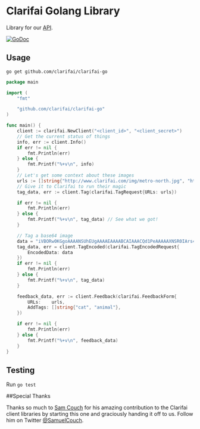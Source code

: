 # Clarifai Golang Library

Library for our [API](https://developer.clarifai.com/docs/).

[![GoDoc](https://godoc.org/github.com/Clarifai/clarifai-go?status.svg)](https://godoc.org/github.com/Clarifai/clarifai-go)

## Usage
`go get github.com/clarifai/clarifai-go`


```go
package main

import (
	"fmt"

	"github.com/clarifai/clarifai-go"
)

func main() {
	client := clarifai.NewClient("<client_id>", "<client_secret>")
	// Get the current status of things
	info, err := client.Info()
	if err != nil {
		fmt.Println(err)
	} else {
		fmt.Printf("%+v\n", info)
	}
	// Let's get some context about these images
	urls := []string{"http://www.clarifai.com/img/metro-north.jpg", "http://www.clarifai.com/img/metro-north.jpg"}
	// Give it to Clarifai to run their magic
	tag_data, err := client.Tag(clarifai.TagRequest{URLs: urls})

	if err != nil {
		fmt.Println(err)
	} else {
		fmt.Printf("%+v\n", tag_data) // See what we got!
	}

	// Tag a base64 image
	data = "iVBORw0KGgoAAAANSUhEUgAAAAEAAAABCAIAAACQd1PeAAAAAXNSR0IArs4c6QAAAARnQU1BAACxjwv8YQUAAAAJcEhZcwAADsMAAA7DAcdvqGQAAAAMSURBVBhXY/j//z8ABf4C/qc1gYQAAAAASUVORK5CYII="
	tag_data, err = client.TagEncoded(clarifai.TagEncodedRequest{
		EncodedData: data
	})
	if err != nil {
		fmt.Println(err)
	} else {
		fmt.Printf("%+v\n", tag_data)
	}

	feedback_data, err := client.Feedback(clarifai.FeedbackForm{
		URLs:    urls,
		AddTags: []string{"cat", "animal"},
	})

	if err != nil {
		fmt.Println(err)
	} else {
		fmt.Printf("%+v\n", feedback_data)
	}
}
```

## Testing
Run `go test`

##Special Thanks

Thanks so much to [Sam Couch](https://github.com/samuelcouch) for his amazing contribution to the Clarifai client libraries by starting this one and graciously handing it off to us. Follow him on Twitter [@SamuelCouch](http://twitter.com/SamuelCouch).
